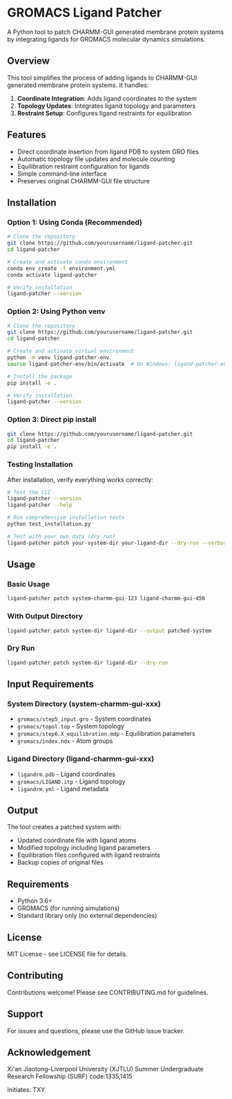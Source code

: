 # GROMACS Ligand Patcher

A Python tool to patch CHARMM-GUI generated membrane protein systems by integrating ligands for GROMACS molecular dynamics simulations.

## Overview

This tool simplifies the process of adding ligands to CHARMM-GUI generated membrane protein systems. It handles:

1. **Coordinate Integration**: Adds ligand coordinates to the system
2. **Topology Updates**: Integrates ligand topology and parameters  
3. **Restraint Setup**: Configures ligand restraints for equilibration

## Features

- Direct coordinate insertion from ligand PDB to system GRO files
- Automatic topology file updates and molecule counting
- Equilibration restraint configuration for ligands
- Simple command-line interface
- Preserves original CHARMM-GUI file structure

## Installation

### Option 1: Using Conda (Recommended)

```bash
# Clone the repository
git clone https://github.com/yourusername/ligand-patcher.git
cd ligand-patcher

# Create and activate conda environment
conda env create -f environment.yml
conda activate ligand-patcher

# Verify installation
ligand-patcher --version
```

### Option 2: Using Python venv

```bash
# Clone the repository
git clone https://github.com/yourusername/ligand-patcher.git
cd ligand-patcher

# Create and activate virtual environment
python -m venv ligand-patcher-env
source ligand-patcher-env/bin/activate  # On Windows: ligand-patcher-env\Scripts\activate

# Install the package
pip install -e .

# Verify installation
ligand-patcher --version
```

### Option 3: Direct pip install

```bash
git clone https://github.com/yourusername/ligand-patcher.git
cd ligand-patcher
pip install -e .
```

### Testing Installation

After installation, verify everything works correctly:

```bash
# Test the CLI
ligand-patcher --version
ligand-patcher --help

# Run comprehensive installation tests
python test_installation.py

# Test with your own data (dry run)
ligand-patcher patch your-system-dir your-ligand-dir --dry-run --verbose
```

## Usage

### Basic Usage
```bash
ligand-patcher patch system-charmm-gui-123 ligand-charmm-gui-456
```

### With Output Directory
```bash
ligand-patcher patch system-dir ligand-dir --output patched-system
```

### Dry Run
```bash
ligand-patcher patch system-dir ligand-dir --dry-run
```

## Input Requirements

### System Directory (system-charmm-gui-xxx)
- `gromacs/step5_input.gro` - System coordinates
- `gromacs/topol.top` - System topology
- `gromacs/step6.X_equilibration.mdp` - Equilibration parameters
- `gromacs/index.ndx` - Atom groups

### Ligand Directory (ligand-charmm-gui-xxx)  
- `ligandrm.pdb` - Ligand coordinates
- `gromacs/LIGAND.itp` - Ligand topology
- `ligandrm.yml` - Ligand metadata

## Output

The tool creates a patched system with:
- Updated coordinate file with ligand atoms
- Modified topology including ligand parameters
- Equilibration files configured with ligand restraints
- Backup copies of original files

## Requirements

- Python 3.6+
- GROMACS (for running simulations)
- Standard library only (no external dependencies)

## License

MIT License - see LICENSE file for details.

## Contributing  

Contributions welcome! Please see CONTRIBUTING.md for guidelines.

## Support

For issues and questions, please use the GitHub issue tracker.

## Acknowledgement

Xi'an Jiaotong-Liverpool University (XJTLU) Summer Undergraduate Research Fellowship (SURF) code:1335,1415

Initiates: TXY
